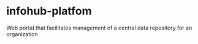 # infohub-platfom
Web portal that facilitates management of a central data repository for an organization
